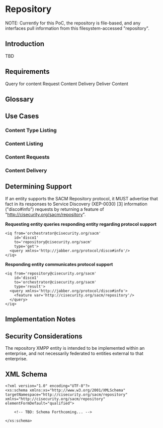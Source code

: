 # Repository #

NOTE: Currently for this PoC, the repository is file-based, and any interfaces pull information from this filesystem-accessed "repository".

## Introduction
TBD
## Requirements
Query for content
Request Content Delivery
Deliver Content
## Glossary
## Use Cases
### Content Type Listing
### Content Listing
### Content Requests
### Content Delivery
## Determining Support
If an entity supports the SACM Repository protocol, it MUST advertise that fact in its responses to Service Discovery (XEP-0030) [3] information ("disco#info") requests by returning a feature of "http://cisecurity.org/sacm/repository".

**Requesting entity queries responding entity regarding protocol support**
```
<iq from='orchestrator@cisecurity.org/sacm'
    id='disco1'
    to='repository@cisecurity.org/sacm'
    type='get'>
  <query xmlns='http://jabber.org/protocol/disco#info'/>
</iq>
```

**Responding entity communicates protocol support**
```
<iq from='repository@cisecurity.org/sacm'
    id='disco1'
    to='orchestrator@cisecurity.org/sacm'
    type='result'>
  <query xmlns='http://jabber.org/protocol/disco#info'>
    <feature var='http://cisecurity.org/sacm/repository'/>
  </query>
</iq>
```

## Implementation Notes
## Security Considerations
The repository XMPP entity is intended to be implemented within an enterprise, and not necessarily federated to entities external to that enterprise.

## XML Schema
```
<?xml version="1.0" encoding="UTF-8"?>
<xs:schema xmlns:xs="http://www.w3.org/2001/XMLSchema" targetNamespace="http://cisecurity.org/sacm/repository" xmlns="http://cisecurity.org/sacm/repository" elementFormDefault="qualified">

	<!-- TBD: Schema Forthcoming... -->

</xs:schema>
```

